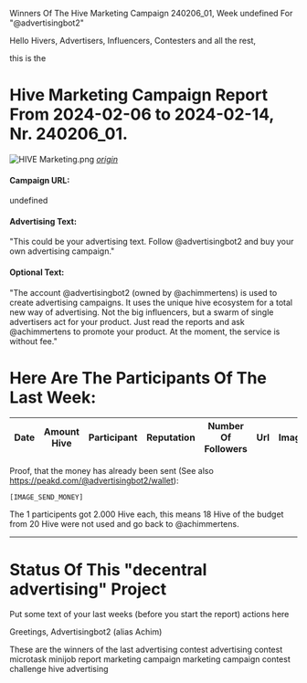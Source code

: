 Winners Of The Hive Marketing Campaign 240206_01, Week undefined For "@advertisingbot2"

Hello Hivers, Advertisers, Influencers, Contesters and all the rest,

this is the
# Hive Marketing Campaign Report From 2024-02-06 to 2024-02-14, Nr. 240206_01.
![HIVE Marketing.png](https://files.peakd.com/file/peakd-hive/achimmertens/AKqchzabeuVfZ4Dio3CipS4qSJMBALn2bcSRbCxWziyEqTSacinMkaF6h3jk4as.png)
*[origin](https://photofunia.com/)*

#### Campaign URL: 
undefined

#### Advertising Text: 
"This could be your advertising text. Follow @advertisingbot2 and buy your own advertising campaign."

#### Optional Text: 
"The account @advertisingbot2 (owned by @achimmertens) is used to create advertising campaigns. It uses the unique hive ecosystem for a total new way of advertising. Not the big influencers, but a swarm of single advertisers act for your product. Just read the reports and ask @achimmertens to promote your product. At the moment, the service is without fee."

# Here Are The Participants Of The Last Week:
|Date|Amount Hive|Participant|Reputation|Number Of Followers|Url|Image|
|-|-|-|-|-|-|-|






Proof, that the money has already been sent (See also https://peakd.com/@advertisingbot2/wallet):

```
[IMAGE_SEND_MONEY]
```

The 1 participents got 2.000 Hive each, this means 18 Hive of the budget from 20 Hive were not used and go back to @achimmertens.

---
# Status Of This "decentral advertising" Project

Put some text of your last weeks (before you start the report) actions here



Greetings, Advertisingbot2 (alias Achim)



These are the winners of the last advertising contest
advertising contest microtask minijob report marketing campaign marketing campaign contest challenge hive advertising
